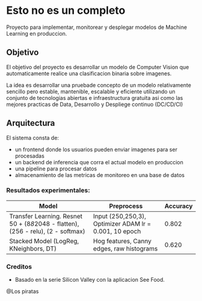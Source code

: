 # Esto no es un completo

Proyecto para implementar, monitorear y desplegar modelos de Machine Learning en produccion.

## Objetivo 
El objetivo del proyecto es desarrollar un modelo de Computer Vision que automaticamente realice una clasificacion binaria sobre imagenes.

La idea es desarrollar una pruebade concepto de un modelo relativamente sencillo pero estable, mantenible, escalable y eficiente utilizando un conjunto de tecnologias abiertas e infraestructura gratuita asi como las mejores practicas de Data, Desarrollo y Despliege continuo (DC/CD/CI)

## Arquitectura
El sistema consta de:

- un frontend donde los usuarios pueden enviar imagenes para ser procesadas
- un backend de inferencia que corra el actual modelo en produccion
- una pipeline para procesar datos
- almacenamiento de las metricas de monitoreo en una base de datos

### Resultados experimentales:

|Model|Preprocess|Accuracy|
|--|--|--|
|Transfer Learning. Resnet 50 + (8*8*2048 - flatten), (256 - relu), (2 - softmax)|Input (250,250,3), Optimizer ADAM lr = 0.001, 10 epoch |0.802 |
|Stacked Model (LogReg, KNeighbors, DT)|Hog features, Canny edges, raw histograms|0.620|

### Creditos
- Basado en la serie Silicon Valley con la aplicacion See Food.

@Los piratas
